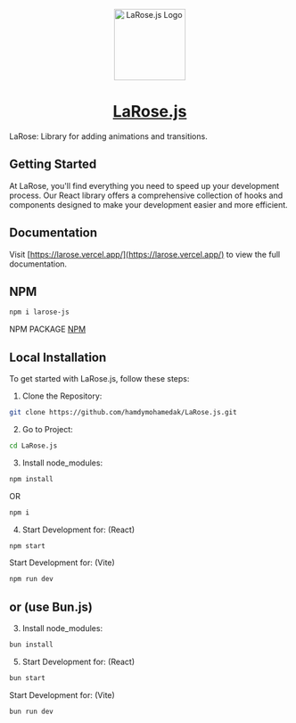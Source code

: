 <p align="center">
  <a href="https://larose.vercel.app">
    <picture>
      <source media="(prefers-color-scheme: dark)" srcset="https://i.ibb.co/rkMKzQv/a-simple-logo-for-a-tech-tool-named-larose-js-it-f-ow-O1-Z9-Dg-R96-R5j5-ZSZOpmw-Qjb-At-TRo-Ti-CXL9fy.jpg">
      <img src="https://i.ibb.co/rkMKzQv/a-simple-logo-for-a-tech-tool-named-larose-js-it-f-ow-O1-Z9-Dg-R96-R5j5-ZSZOpmw-Qjb-At-TRo-Ti-CXL9fy.jpg" alt="LaRose.js Logo" height="128">
    </picture>
    <h1 align="center">LaRose.js</h1>
  </a>
</p>

LaRose: Library for adding animations and transitions.
## Getting Started

At LaRose, you'll find everything you need to speed up your development process. Our React library offers a comprehensive collection of hooks and components designed to make your development easier and more efficient.

## Documentation

Visit [https://larose.vercel.app/](https://larose.vercel.app/) to view the full documentation.

## NPM
```bash
npm i larose-js
```
NPM PACKAGE [NPM](https://www.npmjs.com/package/larose-js)

## Local Installation

To get started with LaRose.js, follow these steps:

1. Clone the Repository:
```sh
git clone https://github.com/hamdymohamedak/LaRose.js.git
```
2. Go to Project:
```sh
cd LaRose.js
```
3. Install node_modules:
```sh
npm install
```
  OR
```sh
npm i
```
4. Start Development for: (React)
```sh
npm start 
```
  Start Development for: (Vite)
```sh  
npm run dev
```
## or (use Bun.js)
3. Install node_modules:
```sh
bun install
```
5. Start Development for: (React)
```sh
bun start 
```
  Start Development for: (Vite)
```sh  
bun run dev
```
